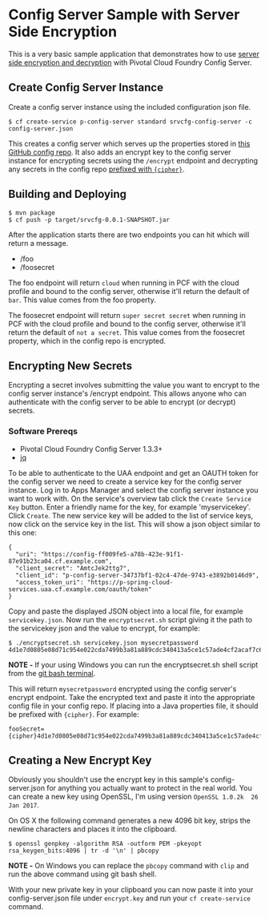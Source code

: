 # Config Server Sample with Server Side Encryption

This is a very basic sample application that demonstrates how to use [server side encryption and decryption](https://docs.pivotal.io/spring-cloud-services/1-3/common/config-server/configuring-with-git.html#encryption-and-encrypted-values) with Pivotal Cloud Foundry Config Server.

## Create Config Server Instance

Create a config server instance using the included configuration json file.

```
$ cf create-service p-config-server standard srvcfg-config-server -c config-server.json
```

This creates a config server which serves up the properties stored in [this GitHub config repo](https://github.com/sneal/srvcfg-config.git). It also adds an encrypt key to the config server instance for encrypting secrets using the `/encrypt` endpoint and decrypting any secrets in the config repo [prefixed with `{cipher}`](https://docs.pivotal.io/spring-cloud-services/1-3/common/config-server/configuration-files.html#encrypted-configuration).

## Building and Deploying

```
$ mvn package
$ cf push -p target/srvcfg-0.0.1-SNAPSHOT.jar
```

After the application starts there are two endpoints you can hit which will return a message.

- /foo
- /foosecret

The foo endpoint will return `cloud` when running in PCF with the cloud profile and bound to the config server, otherwise it'll return the default of `bar`. This value comes from the foo property.

The foosecret endpoint will return `super secret secret` when running in PCF with the cloud profile and bound to the config server, otherwise it'll return the default of `not a secret`. This value comes from the foosecret property, which in the config repo is encrypted.

## Encrypting New Secrets

Encrypting a secret involves submitting the value you want to encrypt to the config server instance's /encrypt endpoint. This allows anyone who can authenticate with the config server to be able to encrypt (or decrypt) secrets.

### Software Prereqs

- Pivotal Cloud Foundry Config Server 1.3.3+
- [jq](https://stedolan.github.io/jq/)

To be able to authenticate to the UAA endpoint and get an OAUTH token for the config server we need to create a service key for the config server instance. Log in to Apps Manager and select the config server instance you want to work with. On the service's overview tab click the `Create Service Key` button. Enter a friendly name for the key, for example 'myservicekey'. Click `Create`. The new service key will be added to the list of service keys, now click on the service key in the list. This will show a json object similar to this one:

```
{
  "uri": "https://config-ff009fe5-a78b-423e-91f1-87e91b23ca04.cf.example.com",
  "client_secret": "AmtcJek2ttg7",
  "client_id": "p-config-server-34737bf1-02c4-47de-9743-e3892b0146d9",
  "access_token_uri": "https://p-spring-cloud-services.uaa.cf.example.com/oauth/token"
}
```

Copy and paste the displayed JSON object into a local file, for example `servicekey.json`. Now run the `encryptsecret.sh` script giving it the path to the servicekey json and the value to encrypt, for example:

```
$ ./encryptsecret.sh servicekey.json mysecretpassword
4d1e7d0805e08d71c954e022cda7499b3a81a889cdc340413a5ce1c57ade4cf2acaf7c652d4899ecb240b1738d386564
```

__NOTE -__ If your using Windows you can run the encryptsecret.sh shell script from the [git bash terminal](https://git-for-windows.github.io/).

This will return `mysecretpassword` encrypted using the config server's encrypt endpoint. Take the encrypted text and paste it into the appropriate config file in your config repo. If placing into a Java properties file, it should be prefixed with `{cipher}`. For example:

```
fooSecret={cipher}4d1e7d0805e08d71c954e022cda7499b3a81a889cdc340413a5ce1c57ade4cf2acaf7c652d4899ecb240b1738d38656
```

## Creating a New Encrypt Key

Obviously you shouldn't use the encrypt key in this sample's config-server.json for anything you actually want to protect in the real world. You can create a new key using OpenSSL, I'm using version `OpenSSL 1.0.2k  26 Jan 2017`.

On OS X the following command generates a new 4096 bit key, strips the newline characters and places it into the clipboard.

```
$ openssl genpkey -algorithm RSA -outform PEM -pkeyopt rsa_keygen_bits:4096 | tr -d '\n' | pbcopy
```

__NOTE -__ On Windows you can replace the `pbcopy` command with `clip` and run the above command using git bash shell.

With your new private key in your clipboard you can now paste it into your config-server.json file under `encrypt.key` and run your `cf create-service` command.
